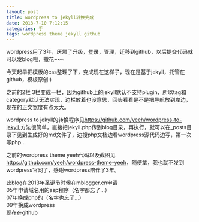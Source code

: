 ```yaml
---
layout: post
title: wordpress to jekyll转换完成
date: 2013-7-10 7:12:15
categories: 手
tags: wordpress theme jekyll github
---
```


wordpress用了3年，厌烦了升级，登录，管理，迁移到github，以后提交代码就可以发blog啦，撒花~~~

今天起早把模板的css整理了下，变成现在这样子，现在是基于jekyll，托管在github，模板原创:)

之前的2栏 3栏变成一栏，因为github上的jekyll默认不支持plugin，所以tag和category默认无法实现，边栏放着也没意思，回头看看是不是把导航放到左边，现在的正文宽度有点太大。

wordpress to jekyll的转换程序见<https://github.com/yeeh/wordpress-to-jekyll>,方法很简单，直接把jekyll.php传到blog目录，再执行，就可以在_posts目录下见到生成好的md文件了，边搜php文档边看wordpress源代码边写，第一次写php...

之前的wordpress theme yeeh代码以及截图见<https://github.com/yeeh/wordpress-theme-yeeh>，随便拿，我也就不发到wordpress官网了，感谢wordpress陪伴了3年。

此blog在2013年圣诞节时候在mblogger.cn申请  
05年申请域名用的asp程序（名字都忘了...）  
07年换成php的（名字也忘了...）  
09年换成wordpress  
现在在github  
